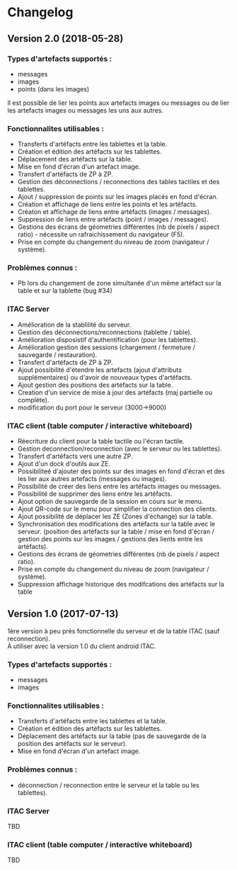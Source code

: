 # Changelog

## Version 2.0 (2018-05-28)

### Types d'artefacts supportés :
* messages
* images
* points (dans les images)

Il est possible de lier les points aux artefacts images ou messages ou de lier les artefacts 
images ou messages les uns aux autres.

### Fonctionnalites utilisables :
* Transferts d'artéfacts entre les tablettes et la table.
* Création et édition des artéfacts sur les tablettes.
* Déplacement des artéfacts sur la table.
* Mise en fond d'écran d'un artefact image.
* Transfert d'artéfacts de ZP à ZP.
* Gestion des déconnections / reconnections des tables tactiles et des tablettes. 
* Ajout / suppression  de points sur les images placés en fond d'écran.
* Création et affichage de liens entre les points et les artéfacts. 
* Créaton et affichage de liens entre artéfacts (images / messages). 
* Suppression de liens entre artéfacts (point / images / messages).
* Gestions des écrans de géometries différentes (nb de pixels /  aspect ratio) - 
nécessite un rafraichissement du navigateur (F5). 
* Prise en compte du changement du niveau de zoom (navigateur / système). 

### Problèmes connus : 
* Pb lors du changement de zone simultanée d'un même artéfact sur la table et sur la tablette (bug #34)

### ITAC Server
* Amélioration de la stablilité du serveur.
* Gestion des déconnections/reconnections (tablette / table). 
* Amélioration disposistif d'authentification (pour les tablettes). 
* Amélioration gestion des sessions (chargement / fermeture / sauvegarde / restauration). 
* Transfert d'artéfacts de ZP à ZP. 
* Ajout possibilité d'étendre les artefacts (ajout d'attributs supplémentaires) ou 
d'avoir de nouveaux types d'artéfacts. 
* Ajout gestion des positions des artéfacts sur la table. 
* Creation d'un service de mise à jour des artéfacts (maj partielle ou complète). 
* modification du port pour le serveur (3000->9000)

### ITAC client (table computer / interactive whiteboard)
* Réecriture du client pour la table tactile ou l'écran tactile.
* Gestion deconnection/reconnection (avec le serveur ou les tablettes). 
* Transfert d'artéfacts vers une autre ZP. 
* Ajout d'un dock d'outils aux ZE.
* Possibiliteé d'ajouter des points sur des images en fond d'écran et des les lier aux autres artefacts 
(messages ou images).
* Possibilité de créer des liens entre les artéfacts images ou messages.
* Possibilité de supprimer des liens entre les artéfacts.
* Ajout option de sauvegarde de la session en cours sur le menu.
* Ajout QR-code sur le menu pour simplifier la connection des clients. 
* Ajout possibilité de déplacer les ZE (Zones d'échange) sur la table. 
* Synchronisation des modifications des artéfacts sur la table avec le serveur. 
(position des artéfacts sur la table / mise en fond d'écran / gestion des points sur les images / gestions des lients entre les artéfacts). 
* Gestions des écrans de géometries différentes (nb de pixels /  aspect ratio). 
* Prise en compte du changement du niveau de zoom (navigateur / système). 
* Suppression affichage historique des modifcations des artéfacts sur la table

## Version 1.0 (2017-07-13)

1ère version à peu près fonctionnelle du serveur et de la table ITAC (sauf reconnection).  
À utiliser avec la version 1.0 du client android ITAC.

### Types d'artefacts supportés :
* messages
* images

### Fonctionnalites utilisables :
* Transferts d'artéfacts entre les tablettes et la table.
* Création et édition des artéfacts sur les tablettes.
* Déplacement des artéfacts sur la table (pas de sauvegarde de la position des artéfacts sur le serveur).
* Mise en fond d'écran d'un artefact image.

### Problèmes connus : 
* déconnection / reconnection entre le serveur et la table ou les tablettes).

### ITAC Server

TBD

### ITAC client (table computer / interactive whiteboard)

TBD

